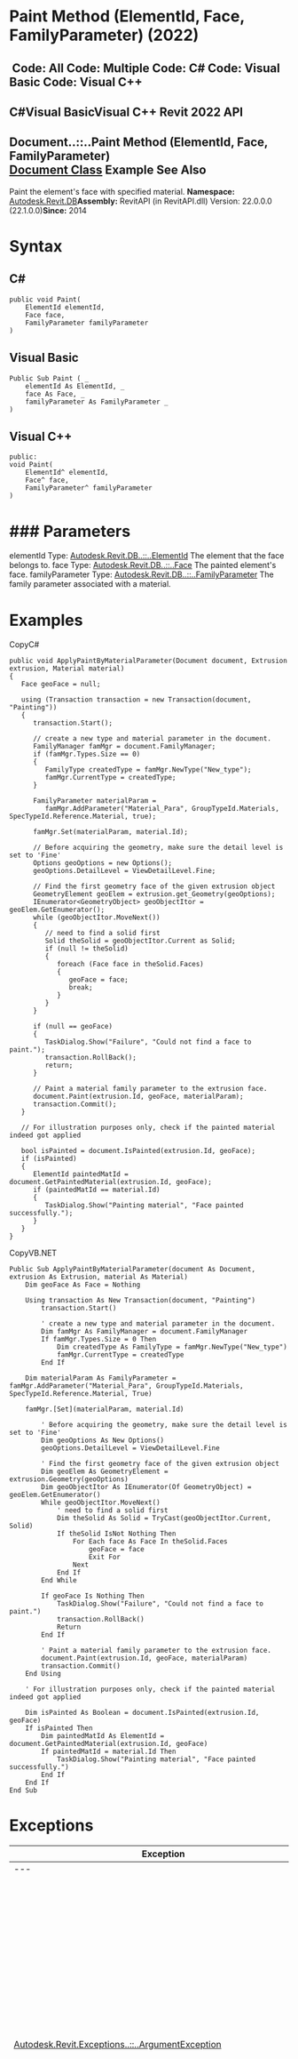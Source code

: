 # Paint Method (ElementId, Face, FamilyParameter) (2022)

﻿
 Code: All Code: Multiple Code: C# Code: Visual Basic Code: Visual C++   
---  
C#Visual BasicVisual C++
Revit 2022 API  
---  
Document..::..Paint Method (ElementId, Face, FamilyParameter)  
[Document Class](db03274b-a107-aa32-9034-f3e0df4bb1ec.md "Document Class") Example See Also  
---  
Paint the element's face with specified material. 
**Namespace:** [Autodesk.Revit.DB](87546ba7-461b-c646-cbb1-2cb8f5bff8b2.md "Autodesk.Revit.DB Namespace")**Assembly:** RevitAPI (in RevitAPI.dll) Version: 22.0.0.0 (22.1.0.0)**Since:** 2014 
# Syntax
C#  
---  
```text
public void Paint(
	ElementId elementId,
	Face face,
	FamilyParameter familyParameter
)
```
  
Visual Basic  
---  
```text
Public Sub Paint ( _
	elementId As ElementId, _
	face As Face, _
	familyParameter As FamilyParameter _
)
```
  
Visual C++  
---  
```text
public:
void Paint(
	ElementId^ elementId, 
	Face^ face, 
	FamilyParameter^ familyParameter
)
```
  
# ### Parameters
elementId
    Type: [Autodesk.Revit.DB..::..ElementId](44f3f7b1-3229-3404-93c9-dc5e70337dd6.md "ElementId Class") The element that the face belongs to. 
face
    Type: [Autodesk.Revit.DB..::..Face](e32b3b1f-66fc-57cb-6e1c-aa81d1bf3e63.md "Face Class") The painted element's face. 
familyParameter
    Type: [Autodesk.Revit.DB..::..FamilyParameter](6175e974-870e-7fbc-3df7-46105f937a6e.md "FamilyParameter Class") The family parameter associated with a material. 
# Examples
CopyC#
```text
public void ApplyPaintByMaterialParameter(Document document, Extrusion extrusion, Material material)
{
   Face geoFace = null;

   using (Transaction transaction = new Transaction(document, "Painting"))
   {
      transaction.Start();

      // create a new type and material parameter in the document.
      FamilyManager famMgr = document.FamilyManager;
      if (famMgr.Types.Size == 0)
      {
         FamilyType createdType = famMgr.NewType("New_type");
         famMgr.CurrentType = createdType;
      }

      FamilyParameter materialParam =
         famMgr.AddParameter("Material_Para", GroupTypeId.Materials, SpecTypeId.Reference.Material, true);

      famMgr.Set(materialParam, material.Id);

      // Before acquiring the geometry, make sure the detail level is set to 'Fine'
      Options geoOptions = new Options();
      geoOptions.DetailLevel = ViewDetailLevel.Fine;

      // Find the first geometry face of the given extrusion object
      GeometryElement geoElem = extrusion.get_Geometry(geoOptions);
      IEnumerator<GeometryObject> geoObjectItor = geoElem.GetEnumerator();
      while (geoObjectItor.MoveNext())
      {
         // need to find a solid first
         Solid theSolid = geoObjectItor.Current as Solid;
         if (null != theSolid)
         {
            foreach (Face face in theSolid.Faces)
            {
               geoFace = face;
               break;
            }
         }
      }

      if (null == geoFace)
      {
         TaskDialog.Show("Failure", "Could not find a face to paint.");
         transaction.RollBack();
         return;
      }

      // Paint a material family parameter to the extrusion face.
      document.Paint(extrusion.Id, geoFace, materialParam);
      transaction.Commit();
   }

   // For illustration purposes only, check if the painted material indeed got applied

   bool isPainted = document.IsPainted(extrusion.Id, geoFace);
   if (isPainted)
   {
      ElementId paintedMatId = document.GetPaintedMaterial(extrusion.Id, geoFace);
      if (paintedMatId == material.Id)
      {
         TaskDialog.Show("Painting material", "Face painted successfully.");
      }
   }
}
```

CopyVB.NET
```text
Public Sub ApplyPaintByMaterialParameter(document As Document, extrusion As Extrusion, material As Material)
    Dim geoFace As Face = Nothing

    Using transaction As New Transaction(document, "Painting")
        transaction.Start()

        ' create a new type and material parameter in the document.
        Dim famMgr As FamilyManager = document.FamilyManager
        If famMgr.Types.Size = 0 Then
            Dim createdType As FamilyType = famMgr.NewType("New_type")
            famMgr.CurrentType = createdType
        End If

    Dim materialParam As FamilyParameter = famMgr.AddParameter("Material_Para", GroupTypeId.Materials, SpecTypeId.Reference.Material, True)

    famMgr.[Set](materialParam, material.Id)

        ' Before acquiring the geometry, make sure the detail level is set to 'Fine'
        Dim geoOptions As New Options()
        geoOptions.DetailLevel = ViewDetailLevel.Fine

        ' Find the first geometry face of the given extrusion object
        Dim geoElem As GeometryElement = extrusion.Geometry(geoOptions)
        Dim geoObjectItor As IEnumerator(Of GeometryObject) = geoElem.GetEnumerator()
        While geoObjectItor.MoveNext()
            ' need to find a solid first
            Dim theSolid As Solid = TryCast(geoObjectItor.Current, Solid)
            If theSolid IsNot Nothing Then
                For Each face As Face In theSolid.Faces
                    geoFace = face
                    Exit For
                Next
            End If
        End While

        If geoFace Is Nothing Then
            TaskDialog.Show("Failure", "Could not find a face to paint.")
            transaction.RollBack()
            Return
        End If

        ' Paint a material family parameter to the extrusion face.
        document.Paint(extrusion.Id, geoFace, materialParam)
        transaction.Commit()
    End Using

    ' For illustration purposes only, check if the painted material indeed got applied

    Dim isPainted As Boolean = document.IsPainted(extrusion.Id, geoFace)
    If isPainted Then
        Dim paintedMatId As ElementId = document.GetPaintedMaterial(extrusion.Id, geoFace)
        If paintedMatId = material.Id Then
            TaskDialog.Show("Painting material", "Face painted successfully.")
        End If
    End If
End Sub
```

# Exceptions
| Exception | Condition |
| --- | --- |
| --- | --- |
| [Autodesk.Revit.Exceptions..::..ArgumentException](2e6e4206-97a8-dd4b-df5d-4269f4bb6088.md "ArgumentException Class") | The element elementId does not exist in the document. -or- The element materialId does not exist in the document. -or- The face doesn't belongs to the element. -or- The family parameter doesn't specify a material element. -or- The element's face cannot be painted. |
| [Autodesk.Revit.Exceptions..::..ArgumentNullException](631e1424-60f4-929b-4e52-dda9dcd26316.md "ArgumentNullException Class") | A non-optional argument was NULL |
| [Autodesk.Revit.Exceptions..::..InvalidOperationException](9e715f03-3884-e539-4dd6-8d7545733adc.md "InvalidOperationException Class") | This document is not modifiable. -or- This operation is valid only in family. |
| [Autodesk.Revit.Exceptions..::..ModificationForbiddenException](53205486-5917-7c33-8e67-e362106ddc97.md "ModificationForbiddenException Class") | The document is in failure mode: an operation has failed, and Revit requires the user to either cancel the operation or fix the problem (usually by deleting certain elements). -or- The document is being loaded, or is in the midst of another sensitive process. |
| [Autodesk.Revit.Exceptions..::..ModificationOutsideTransactionException](8f025460-c283-ea99-aa8a-5a36e11528f4.md "ModificationOutsideTransactionException Class") | The document has no open transaction. |

# See Also
[Document Class](db03274b-a107-aa32-9034-f3e0df4bb1ec.md "Document Class")
[Paint Overload](f6a99488-ae33-46f8-849d-4c68869f68cd.md "Paint Method")
[Autodesk.Revit.DB Namespace](87546ba7-461b-c646-cbb1-2cb8f5bff8b2.md "Autodesk.Revit.DB Namespace")
Send comments on this topic to 